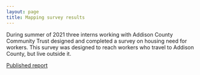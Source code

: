 ```yaml
---
layout: page
title: Mapping survey results
---
```



During summer of 2021 three interns working with Addison County Community Trust designed and completed a survey on housing need for workers.
This survey was designed to reach workers who travel to Addison County, but live outside it.

[Published report](https://www.addisontrust.org/workforce-housing-report.html)
